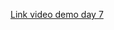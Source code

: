 [Link video demo day 7](https://www.youtube.com/watch?v=T8Z9bcnEEtA&list=PLSpCQre3PzmVdugqY_dFdY7fvU0l-KM71&index=4)
